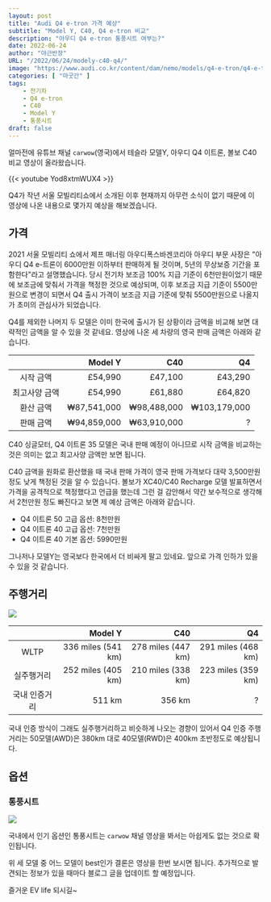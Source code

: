 ```yaml
---
layout: post 
title: "Audi Q4 e-tron 가격 예상"
subtitle: "Model Y, C40, Q4 e-tron 비교"
description: "아우디 Q4 e-tron 통풍시트 여부는?"
date: 2022-06-24
author: "야근반장"
URL: "/2022/06/24/modely-c40-q4/"
image: "https://www.audi.co.kr/content/dam/nemo/models/q4-e-tron/q4-e-tron/my-2022/NeMo-Carline-Startpage/1920-stage/01_Stage_Desktop.jpg"
categories: [ "마굿간" ]
tags:
    - 전기차
    - Q4 e-tron
    - C40
    - Model Y
    - 통풍시트
draft: false
---
```


얼마전에 유튜브 채널 `carwow`(영국)에서 테슬라 모델Y, 아우디 Q4 이트론, 볼보 C40 비교 영상이 올라왔습니다.

{{< youtube Yod8xtmWUX4 >}}

Q4가 작년 서울 모빌리티쇼에서 소개된 이후 현재까지 아무런 소식이 없기 때문에 이 영상에 나온 내용으로 몇가지 예상을 해보겠습니다.

## 가격

2021 서울 모빌리티 쇼에서 제프 매너링 아우디폭스바겐코리아 아우디 부문 사장은 "아우디 Q4 e-트론이 6000만원 이하부터 판매하게 될 것이며, 5년의 무상보증 기간을 포함한다"라고 설명했습니다. 당시 전기차 보조금 100% 지급 기준이 6천만원이었기 때문에 보조금에 맞춰서 가격을 책정한 것으로 예상되며, 이후 보조금 지급 기준이 5500만원으로 변경이 되면서 Q4 출시 가격이 보조금 지급 기준에 맞춰 5500만원으로 나올지가 초미의 관심사가 되었습니다. 

Q4를 제외한 나머지 두 모델은 이미 한국에 출시가 된 상황이라 금액을 비교해 보면 대략적인 금액을 알 수 있을 것 같네요. 영상에 나온 세 차량의 영국 판매 금액은 아래와 같습니다.

||Model Y|C40|Q4|
|:------:|---:|---:|---:|
|시작 금액|£54,990|£47,100|£43,290|
|최고사양 금액|£54,990|£61,880|£64,820|
|환산 금액|₩87,541,000|₩98,488,000|₩103,179,000|
|판매 금액|₩94,859,000|₩63,910,000|?|

C40 싱글모터, Q4 이트론 35 모델은 국내 판매 예정이 아니므로 시작 금액을 비교하는 것은 의미는 없고 최고사양 금액만 보면 됩니다.

C40 금액을 원화로 환산했을 때 국내 판매 가격이 영국 판매 가격보다 대략 3,500만원 정도 낮게 책정된 것을 알 수 있습니다. 볼보가 XC40/C40 Recharge 모델 발표하면서 가격을 공격적으로 책정했다고 언급을 했는데 그런 걸 감안해서 약간 보수적으로 생각해서 2천만원 정도 빠진다고 보면 제 예상 금액은 아래와 같습니다.

- Q4 이트론 50 고급 옵션: 8천만원
- Q4 이트론 40 고급 옵션: 7천만원
- Q4 이트론 40 기본 옵션: 5990만원

그나저나 모델Y는 영국보다 한국에서 더 비싸게 팔고 있네요. 앞으로 가격 인하가 있을 수 있을 것 같습니다.


## 주행거리

![](https://d.pr/i/WJ4sGX+)

||Model Y|C40|Q4|
|:------:|---:|---:|---:|
|WLTP|336 miles (541 km)|278 miles (447 km)|291 miles (468 km)|
|실주행거리|252 miles (405 km)|210 miles (338 km)|223 miles (359 km)|
|국내 인증거리|511 km|356 km|?|

국내 인증 방식이 그래도 실주행거리하고 비슷하게 나오는 경향이 있어서 Q4 인증 주행거리는 50모델(AWD)은 380km 대로 40모델(RWD)은 400km 초반정도로 예상됩니다.


## 옵션

### 통풍시트

![](https://d.pr/i/GxGNdn+)

국내에서 인기 옵션인 통풍시트는 `carwow` 채널 영상을 봐서는 아쉽게도 없는 것으로 확인됩니다.

위 세 모델 중 어느 모델이 best인가 결론은 영상을 한번 보시면 됩니다. 추가적으로 발견되는 정보가 있을 때마다 블로그 글을 업데이트 할 예정입니다.

즐거운 EV life 되시길~

